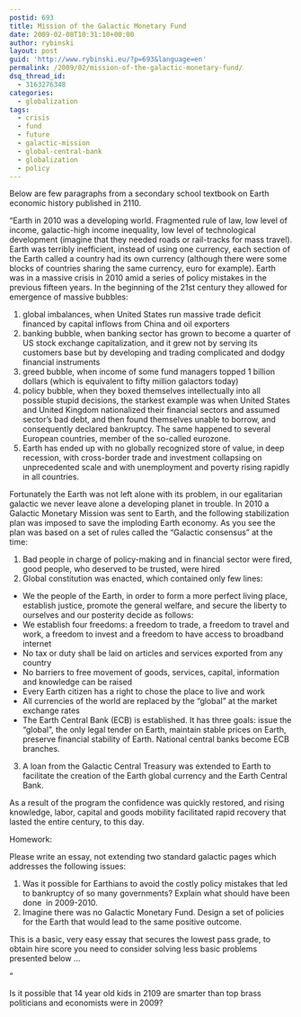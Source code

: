 ```yaml
---
postid: 693
title: Mission of the Galactic Monetary Fund
date: 2009-02-08T10:31:10+00:00
author: rybinski
layout: post
guid: 'http://www.rybinski.eu/?p=693&language=en'
permalink: /2009/02/mission-of-the-galactic-monetary-fund/
dsq_thread_id:
  - 3163276348
categories:
  - globalization
tags:
  - crisis
  - fund
  - future
  - galactic-mission
  - global-central-bank
  - globalization
  - policy
---
```

Below are few paragraphs from a secondary school textbook on Earth economic history published in 2110.

“Earth in 2010 was a developing world. Fragmented rule of law, low level of income, galactic-high income inequality, low level of technological development (imagine that they needed roads or rail-tracks for mass travel). Earth was terribly inefficient, instead of using one currency, each section of the Earth called a country had its own currency (although there were some blocks of countries sharing the same currency, euro for example). Earth was in a massive crisis in 2010 amid a series of policy mistakes in the previous fifteen years. In the beginning of the 21st century they allowed for emergence of massive bubbles:

  1. global imbalances, when United States run massive trade deficit financed by capital inflows from China and oil exporters
  2. banking bubble, when banking sector has grown to become a quarter of US stock exchange capitalization, and it grew not by serving its customers base but by developing and trading complicated and dodgy financial instruments 
  3. greed bubble, when income of some fund managers topped 1 billion dollars (which is equivalent to fifty million galactors today)
  4. policy bubble, when they boxed themselves intellectually into all possible stupid decisions, the starkest example was when United States and United Kingdom nationalized their financial sectors and assumed sector’s bad debt, and then found themselves unable to borrow, and consequently declared bankruptcy. The same happened to several European countries, member of the so-called eurozone. 
  5. Earth has ended up with no globally recognized store of value, in deep recession, with cross-border trade and investment collapsing on unprecedented scale and with unemployment and poverty rising rapidly in all countries. 

Fortunately the Earth was not left alone with its problem, in our egalitarian galactic we never leave alone a developing planet in trouble. In 2010 a Galactic Monetary Mission was sent to Earth, and the following stabilization plan was imposed to save the imploding Earth economy. As you see the plan was based on a set of rules called the “Galactic consensus” at the time: 

  1. Bad people in charge of policy-making and in financial sector were fired, good people, who deserved to be trusted, were hired
  2. Global constitution was enacted, which contained only few lines:
  * We the people of the Earth, in order to form a more perfect living place, establish justice, promote the general welfare, and secure the liberty to ourselves and our posterity decide as follows:
  * We establish four freedoms: a freedom to trade, a freedom to travel and work, a freedom to invest and a freedom to have access to broadband internet 
  * No tax or duty shall be laid on articles and services exported from any country
  * No barriers to free movement of goods, services, capital, information and knowledge can be raised 
  * Every Earth citizen has a right to chose the place to live and work
  * All currencies of the world are replaced by the “global” at the market exchange rates 
  * The Earth Central Bank (ECB) is established. It has three goals: issue the “global”, the only legal tender on Earth, maintain stable prices on Earth, preserve financial stability of Earth. National central banks become ECB branches.

  3. A loan from the Galactic Central Treasury was extended to Earth to facilitate the creation of the Earth global currency and the Earth Central Bank.

As a result of the program the confidence was quickly restored, and rising knowledge, labor, capital and goods mobility facilitated rapid recovery that lasted the entire century, to this day.

Homework:

Please write an essay, not extending two standard galactic pages which addresses the following issues:

  1. Was it possible for Earthians to avoid the costly policy mistakes that led to bankruptcy of so many governments? Explain what should have been done  in 2009-2010. 
  2. Imagine there was no Galactic Monetary Fund. Design a set of policies for the Earth that would lead to the same positive outcome.

This is a basic, very easy essay that secures the lowest pass grade, to obtain hire score you need to consider solving less basic problems presented below …

“

Is it possible that 14 year old kids in 2109 are smarter than top brass politicians and economists were in 2009?
